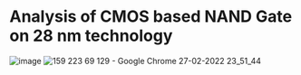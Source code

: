 # Analysis of CMOS based NAND Gate on 28 nm technology
![image](https://user-images.githubusercontent.com/76390138/155895413-cf45866c-db03-425c-864e-ffe9f65f342e.png)
![159 223 69 129 - Google Chrome 27-02-2022 23_51_44](https://user-images.githubusercontent.com/76390138/155895622-a548bdbb-e82f-4534-920c-6cf27ae192a1.png)

